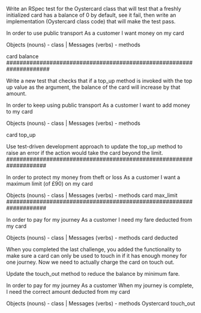 Write an RSpec test for the Oystercard class that will test that a
freshly initialized card has a balance of 0 by default, see it fail,
then write an implementation
(Oystercard class code) that will make the test pass.


In order to use public transport
As a customer
I want money on my card

Objects	(nouns) - class	|  Messages (verbs) - methods

card                       balance
#####################################################################

Write a new test that checks that if a top_up method is invoked with
the top up value as the argument, the balance of the card
will increase by that amount.

In order to keep using public transport
As a customer
I want to add money to my card

Objects	(nouns) - class	|  Messages (verbs) - methods

card                       top_up

Use test-driven development approach to update the
top_up method to raise an error if the action would
take the card beyond the limit.
####################################################################

In order to protect my money from theft or loss
As a customer
I want a maximum limit (of £90) on my card

Objects	(nouns) - class	|  Messages (verbs) - methods
card                       max_limit
####################################################################

In order to pay for my journey
As a customer
I need my fare deducted from my card

Objects	(nouns) - class	|  Messages (verbs) - methods
card                       deducted






When you completed the last challenge, you added the functionality to make sure a card can only be used to touch in if it has enough money for one journey. Now we need to actually charge the card on touch out.

Update the touch_out method to reduce the balance by minimum fare.

In order to pay for my journey
As a customer
When my journey is complete, I need the correct amount deducted from my card

Objects	(nouns) - class	|  Messages (verbs) - methods
Oystercard                 touch_out
